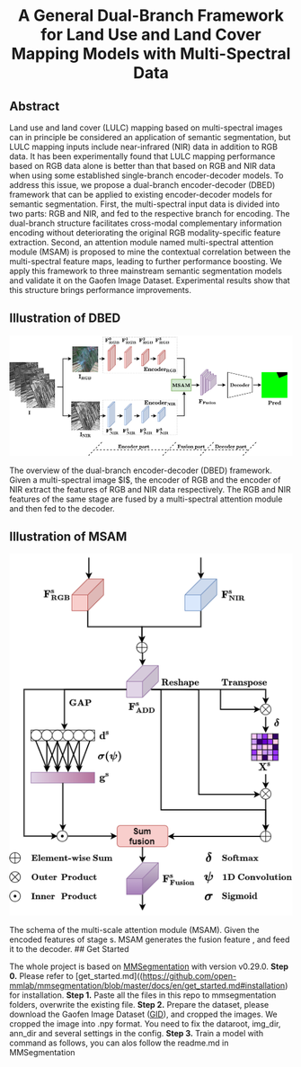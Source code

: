 <div align="center">
  
# A General Dual-Branch Framework for Land Use and Land Cover Mapping Models with Multi-Spectral Data
  
</div>

## Abstract

Land use and land cover (LULC) mapping based on multi-spectral images can in principle be considered an application of semantic segmentation, but LULC mapping inputs include near-infrared (NIR) data in addition to RGB data. It has been experimentally found that LULC mapping performance based on RGB data alone is better than that based on RGB and NIR data when using some established single-branch encoder-decoder models. To address this issue, we propose a dual-branch encoder-decoder (DBED) framework that can be applied to existing encoder-decoder models for semantic segmentation. First, the multi-spectral input data is divided into two parts: RGB and NIR, and fed to the respective branch for encoding. The dual-branch structure facilitates cross-modal complementary information encoding without deteriorating the original RGB modality-specific feature extraction. Second, an attention module named multi-spectral attention module (MSAM) is proposed to mine the contextual correlation between the multi-spectral feature maps, leading to further performance boosting. We apply this framework to three mainstream semantic segmentation models and validate it on the Gaofen Image Dataset. Experimental results show that this structure brings performance improvements.

## Illustration of DBED ##
<p align="center">
    <img src="./illustration/DBED.png"/ width="900">
</p>
The overview of the dual-branch encoder-decoder (DBED) framework. Given a multi-spectral image $I$, the encoder of RGB and the encoder of NIR extract the features of RGB and NIR data respectively. The RGB and NIR features of the same stage are fused by a multi-spectral attention module and then fed to the decoder.

## Illustration of MSAM ##

<p align="center">
    <img src="./illustration/MSAM.png"/ width="900">
</p>
The schema of the multi-scale attention module (MSAM). Given the encoded features of stage s. MSAM generates the fusion feature , and feed it to the decoder.
## Get Started

The whole project is based on [MMSegmentation](https://github.com/open-mmlab/mmsegmentation) with version v0.29.0.
**Step 0.** Please refer to [get_started.md]((https://github.com/open-mmlab/mmsegmentation/blob/master/docs/en/get_started.md#installation) for installation.
**Step 1.** Paste all the files in this repo to mmsegmentation folders, overwrite the existing file.
**Step 2.** Prepare the dataset, please download the Gaofen Image Dataset ([GID](https://x-ytong.github.io/project/GID.html)), and cropped the images. We cropped the image into .npy format. You need to fix the dataroot, img_dir, ann_dir and several settings in the config.
**Step 3.** Train a model with command as follows, you can alos follow the readme.md in MMSegmentation
